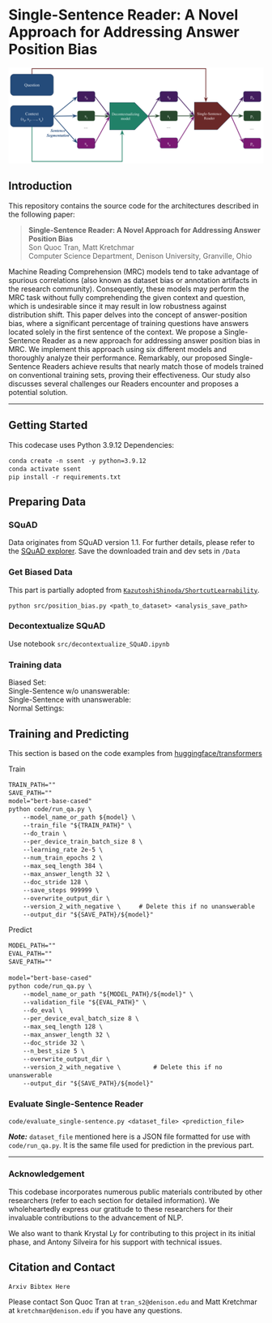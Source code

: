 # Single-Sentence Reader: A Novel Approach for Addressing Answer Position Bias
![An Illustration of the Inner Workings of Single-Sentence Reader](/pipeline.png)
## Introduction
This repository contains the source code for the architectures described in the following paper:
>**Single-Sentence Reader: A Novel Approach for Addressing Answer Position Bias**<br>
>Son Quoc Tran, Matt Kretchmar<br>
>Computer Science Department, Denison University, Granville, Ohio<br>

Machine Reading Comprehension (MRC) models tend to take advantage of spurious correlations (also known as dataset bias or annotation artifacts in the research community). Consequently, these models may perform the MRC task without fully comprehending the given context and question, which is undesirable since it may result in low robustness against distribution shift. This paper delves into the concept of answer-position bias, where a significant percentage of training questions have answers located solely in the first sentence of the context. We propose a Single-Sentence Reader as a new approach for addressing answer position bias in MRC. We implement this approach using six different models and thoroughly analyze their performance. Remarkably, our proposed Single-Sentence Readers achieve results that nearly match those of models trained on conventional training sets, proving their effectiveness. Our study also discusses several challenges our Readers encounter and proposes a potential solution. 

---
## Getting Started
This codecase uses Python 3.9.12
Dependencies:
```
conda create -n ssent -y python=3.9.12
conda activate ssent
pip install -r requirements.txt
```
## Preparing Data
### SQuAD
Data originates from SQuAD version 1.1. For further details, please refer to the [SQuAD explorer](https://github.com/rajpurkar/SQuAD-explorer/tree/master/dataset). 
Save the downloaded train and dev sets in `/Data`
### Get Biased Data
This part is partially adopted from [`KazutoshiShinoda/ShortcutLearnability`](https://github.com/kazutoshishinoda/shortcutlearnability).
```
python src/position_bias.py <path_to_dataset> <analysis_save_path>
```

### Decontextualize SQuAD
Use notebook `src/decontextualize_SQuAD.ipynb`

### Training data
Biased Set: <br>
Single-Sentence w/o unanswerable: <br>
Single-Sentence with unanswerable: <br>
Normal Settings: <br>

## Training and Predicting
This section is based on the code examples from [huggingface/transformers](https://github.com/huggingface/transformers/tree/main/examples/pytorch/question-answering)

Train
```
TRAIN_PATH=""
SAVE_PATH=""
model="bert-base-cased"
python code/run_qa.py \
    --model_name_or_path ${model} \
    --train_file "${TRAIN_PATH}" \
    --do_train \
    --per_device_train_batch_size 8 \
    --learning_rate 2e-5 \
    --num_train_epochs 2 \
    --max_seq_length 384 \
    --max_answer_length 32 \
    --doc_stride 128 \
    --save_steps 999999 \
    --overwrite_output_dir \
    --version_2_with_negative \     # Delete this if no unanswerable
    --output_dir "${SAVE_PATH}/${model}"
```

Predict
```
MODEL_PATH=""
EVAL_PATH=""
SAVE_PATH=""

model="bert-base-cased"
python code/run_qa.py \
    --model_name_or_path "${MODEL_PATH}/${model}" \
    --validation_file "${EVAL_PATH}" \
    --do_eval \
    --per_device_eval_batch_size 8 \
    --max_seq_length 128 \
    --max_answer_length 32 \
    --doc_stride 32 \
    --n_best_size 5 \
    --overwrite_output_dir \
    --version_2_with_negative \         # Delete this if no unanswerable
    --output_dir "${SAVE_PATH}/${model}"
```
### Evaluate Single-Sentence Reader
```
code/evaluate_single-sentence.py <dataset_file> <prediction_file>
```
***Note:*** `dataset_file` mentioned here is a JSON file formatted for use with `code/run_qa.py`. It is the same file used for prediction in the previous part.

---

### Acknowledgement
This codebase incorporates numerous public materials contributed by other researchers (refer to each section for detailed information). We wholeheartedly express our gratitude to these researchers for their invaluable contributions to the advancement of NLP.

We also want to thank Krystal Ly for contributing to this project in its initial phase, and Antony Silveira for his support with technical issues.
## Citation and Contact
```
Arxiv Bibtex Here
```
Please contact Son Quoc Tran at `tran_s2@denison.edu` and Matt Kretchmar at `kretchmar@denison.edu` if you have any questions.
